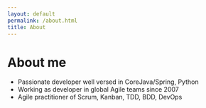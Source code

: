 ```yaml
---
layout: default
permalink: /about.html
title: About
---
```


# About me

 - Passionate developer well versed in CoreJava/Spring, Python
 - Working as developer in global Agile teams since 2007
 - Agile practitioner of Scrum, Kanban, TDD, BDD, DevOps
